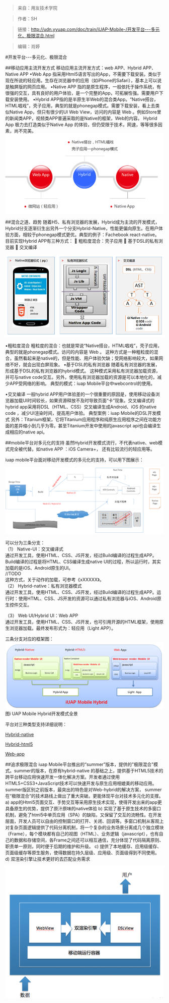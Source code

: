 >来自：用友技术学院

>作者：SH

>链接：http://udn.yyuap.com/doc/train/iUAP-Mobile-/开发平台---多元化、极限混合.html

>编辑：肖婷

#开发平台---多元化、极限混合

##移动应用主流开发方式
移动应用主流开发方式：web APP、Hybrid APP、Native APP
•Web App 指采用Html5语言写出的App，不需要下载安装。类似于现在所说的轻应用。生存在浏览器中的应用（如iPhone的Safari），基本上可以说是触屏版的网页应用。
•Native APP 指的是原生程序，一般依托于操作系统，有很强的交互，具有良好的用户体验，是一个完整的App，可拓展性强。需要用户下载安装使用。
•Hybrid APP指的是半原生半Web的混合类App。“Native搭台，HTML唱戏”，壳子应用，典型的就是phonegap模式。需要下载安装，看上去类似Native App，但只有很少的UI Web View，访问的内容是 Web 。例如Store里的新闻类APP，视频类APP普遍采取的是Native的框架，Web的内容。
Hybrid App 极力去打造类似于Native App 的体验，但仍受限于技术，网速，等等很多因素，尚不完美。
![](/assets/108.png)

##混合之道、趋势
随着H5、私有浏览器的发展，Hybrid成为主流的开发模式，Hybrid分支逐渐衍生出另外一个分支Hybrid-Native，性能更偏向原生。在用户体验方面，相较于phonegap模式更优。典型的例子：Fachebook react-native。
目前实现Hybrid APP有三种方式：
	粗粒度混合：壳子应用 
	基于DSL的私有浏览器 
	交叉编译 

![](/assets/109.png)

•粗粒度混合
粗粒度的混合：也就是常说“Native搭台，HTML唱戏”，壳子应用，典型的就是phonegap模式。访问的内容是 Web 。
这种方式是一种粗粒度的混合，虽然看起来是native的，但是性能、用户体验欠缺；受网络影响较大，如果网络不好，就会出现白屏现象。
•基于DSL的私有浏览器
随着私有浏览器的发展，形成基于DSL的私有浏览器的hybrid模式。
这种模式采用私有浏览器加载资源，并可与native code交互。另外，使用私有浏览器加载的资源是可以本地化的，减少APP受网络的影响。
典型的模式：iuap Mobile平台中webcontrol的使用。

•交叉编译
一般hybrid APP用户体验差的一个很重要的原因是，使用移动设备浏览器加载UI时间较长，如果资源释放不及时导致页面“卡”现象。交叉编译式的hybrid app采用将DSL（HTML、CSS）交叉编译生成Android、iOS 的native code ，减少UI渲染时间，提高用户体验。
典型案例：iuap Mobile的DSL开发模式
另外：Titanium框架，它将Titanium应用程序和纯原生应用程序之间在功能方面的差异缩小到几乎为零。甚至Titanium开发中使用的javascript api也会编译生成相应的native api。

##mobile平台对多元化的支持
虽然Hybrid开发模式流行，不代表native、web模式完全被代替。如native APP ：iOS Camera+， 还有比较流行的轻应用等。

iuap mobile平台面对移动开发模式的多元化的支持，可以用下图展示：

![](/assets/110.png)

可以分为三条分支：  
（1）    Native-UI：交叉编译式  
通过开发工具，使用HTML、CSS、JS开发，经过Build编译的过程生成APP。Build编译的过程是将HTML、CSS编译生成native UI的过程，所以运行时，其实加载的是iOS、Android原生的UI。  
//TODO  
这种方式，关于动作的加载，可参考《xXXXXX》。  
（2）    Hybrid-native：私有浏览器模式  
通过开发工具，使用HTML、CSS、JS开发，经过Build编译的过程生成APP。运行时：使用HTML、CSS、JS开发的资源可以通过私有浏览器与iOS、Android原生控件交互。

（3）    Web UI/Hybrid UI：Web APP  
通过开发工具，使用HTML、CSS、JS开发，也可引用开源的HTML框架，使用原生浏览器加载。最终发布形式为：轻应用（Light APP）。

三条分支对应的框架图：  
![](/assets/111.png)  
                                                                                     图i UAP Mobile Hybrid开发模式全景

平台对三种类型支持详细说明：

[Hybrid-native](/（1）----hybrid-native：原生混合.md)

[Hybrid-html5](/（2）----hybrid-html5.md)

[Web-app](/（3）----web-app.md)


##追求极限混合
iuap Mobile平台推出的“summer”版本，提供的"极限混合"模式。summer的版本，在原有hybrid-native 的基础之上，提供基于HTML5技术的跨平台移动应用快速开发一体化解决方案。开发者通过使用HTML5+CSS3+JavaScript技术可以快速开发与原生应用相媲美的移动应用。
summer版区别之前版本，最突出的特色是对Web-hybrid的解决方案， summer 在“极限混合”的技术路线上做出了重大突破。更能体现平台对技术多元化的支撑。
a)	app的Html5页面交互、手势交互等采用原生技术实现，使得开发出来的app更具备原生的优势，提供了原汁原味的native体验
b)	实现了基于原生技术的多窗口机制，避免了html5中单页应用（SPA）的缺陷，又保留了交互的流畅性。在开发层面，开发人员可以自由的控制窗口的打开、关闭、回调等。多窗口机制从客观上对复杂页面逻辑提供了代码分离机制，将一个复杂的业务场景分离成几个独立模块（Frame），每个模块都有自己的视图（HTML）、业务逻辑（javascript），也有自己的数据和存储空间，各Frame之间还可以相互通信，充分体现了代码隔离原则、职责单一原则，同时便于后期的维护和升级。
c)	提供了本地缓存、应用级缓存、页面级缓存等原生服务，使得数据在持久层级、应用级、页面级得到不同使用。
d)	双渲染引擎让技术更好的去匹配业务需求

![](/assets/112.png)
